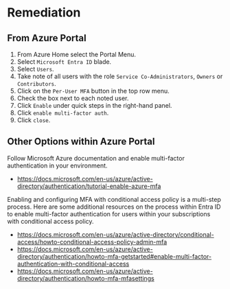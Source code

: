 # Remediation

## From Azure Portal

1. From Azure Home select the Portal Menu.
2. Select `Microsoft Entra ID` blade.
3. Select `Users`.
4. Take note of all users with the role `Service Co-Administrators`, `Owners` or `Contributors`.
5. Click on the `Per-User MFA` button in the top row menu.
6. Check the box next to each noted user.
7. Click `Enable` under quick steps in the right-hand panel.
8. Click `enable multi-factor auth`.
9. Click `close`.

## Other Options within Azure Portal

Follow Microsoft Azure documentation and enable multi-factor authentication in your environment.

- <https://docs.microsoft.com/en-us/azure/active-directory/authentication/tutorial-enable-azure-mfa>

Enabling and configuring MFA with conditional access policy is a multi-step process. Here are some additional resources on the process within Entra ID to enable multi-factor authentication for users within your subscriptions with conditional access policy.

- <https://docs.microsoft.com/en-us/azure/active-directory/conditional-access/howto-conditional-access-policy-admin-mfa>
- <https://docs.microsoft.com/en-us/azure/active-directory/authentication/howto-mfa-getstarted#enable-multi-factor-authentication-with-conditional-access>
- <https://docs.microsoft.com/en-us/azure/active-directory/authentication/howto-mfa-mfasettings>
